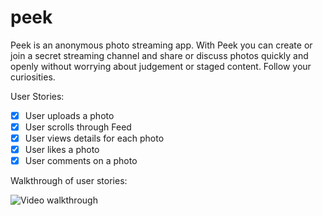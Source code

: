 # peek

Peek is an anonymous photo streaming app. With Peek you can create or join a secret streaming channel and share or discuss photos quickly and openly without worrying about judgement or staged content. Follow your curiosities. 

User Stories:
* [x] User uploads a photo
* [x] User scrolls through Feed
* [x] User views details for each photo
* [x] User likes a photo
* [x] User comments on a photo

Walkthrough of user stories:

![Video walkthrough](https://s3.amazonaws.com/jules-codepath/peek.gif)

